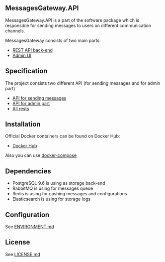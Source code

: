 ## MessagesGateway.API

MessagesGateway.API is a part of the software package which is responsible for sending messages to users on different communication channels.

MessagesGateway consists of two main parts:

- [REST API back-end](https://github.com/)
- [Admin UI](https://github.com/)

## Specification
The project consists two different API (for sending messages and for admin part)
 - [API for sending messages](docs/apiaryGeneral.apib)
 - [API for admin part](docs/apiary.apib)
 - [All rests](docs/rest_api.md)

## Installation
Official Docker containers can be found on Docker Hub:
* [Docker Hub](https://hub.docker.com/r/)

Also you can use [docker-compose](docker/)

## Dependencies
- PostgreSQL 9.6 is using as storage back-end
- RabbitMQ is using for messages queue
- Redis is using for cashing messages and configurations
- Elasticsearch is using for storage logs

## Configuration
See [ENVIRONMENT.md](docs/ENVIRONMENT.md)

## License
See [LICENSE.md](docs/LICENSE.md)